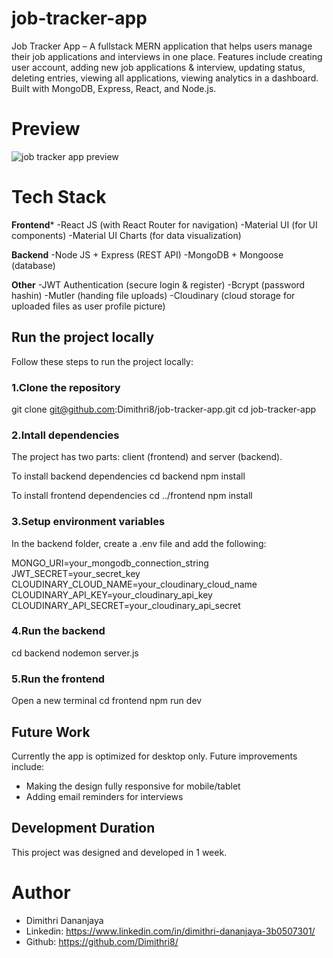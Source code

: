 # job-tracker-app
Job Tracker App – A fullstack MERN application that helps users manage their job applications and interviews in one place. Features include creating user account, adding new job applications & interview, updating status, deleting entries, viewing all applications, viewing analytics in a dashboard. Built with MongoDB, Express, React, and Node.js.

# Preview
![job tracker app preview](https://github.com/user-attachments/assets/36eae4ca-4833-48b4-a6e2-8fda5a1efac2)

# Tech Stack
**Frontend***
-React JS (with React Router for navigation)
-Material UI (for UI components)
-Material UI Charts (for data visualization)

**Backend**
-Node JS + Express (REST API)
-MongoDB + Mongoose (database)

**Other**
-JWT Authentication (secure login & register)
-Bcrypt (password hashin)
-Mutler (handing file uploads)
-Cloudinary (cloud storage for uploaded files as user profile picture)

## Run the project locally
Follow these steps to run the project locally:

### 1.Clone the repository
git clone git@github.com:Dimithri8/job-tracker-app.git
cd job-tracker-app

### 2.Intall dependencies
The project has two parts: client (frontend) and server (backend).

To install backend dependencies
cd backend
npm install

To install frontend dependencies
cd ../frontend
npm install

### 3.Setup environment variables
In the backend folder, create a .env file and add the following:

MONGO_URI=your_mongodb_connection_string
JWT_SECRET=your_secret_key
CLOUDINARY_CLOUD_NAME=your_cloudinary_cloud_name
CLOUDINARY_API_KEY=your_cloudinary_api_key
CLOUDINARY_API_SECRET=your_cloudinary_api_secret

### 4.Run the backend
cd backend
nodemon server.js

### 5.Run the frontend
Open a new terminal
cd frontend
npm run dev

## Future Work
Currently the app is optimized for desktop only.
Future improvements include: 
- Making the design fully responsive for mobile/tablet
- Adding email reminders for interviews

## Development Duration
This project was designed and developed in 1 week.

# Author
- Dimithri Dananjaya
- Linkedin: https://www.linkedin.com/in/dimithri-dananjaya-3b0507301/
- Github: https://github.com/Dimithri8/
